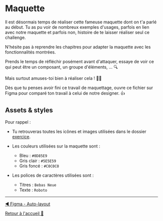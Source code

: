 # Maquette

Il est désormais temps de réaliser cette fameuse maquette dont on t'a parlé au début. Tu as pu voir de nombreux exemples d'usages, parfois en lien avec notre maquette et parfois non, histoire de te laisser réaliser seul ce challenge.

N'hésite pas à reprendre les chapitres pour adapter la maquette avec les fonctionnalités montrées.

Prends le temps de réfléchir posément avant d'attaquer, essaye de voir ce qui peut être un composant, un groupe d'éléments, ... 🔍

Mais surtout amuses-toi bien à réaliser cela ! 🤗😃

Dès que tu penses avoir fini ce travail de maquettage, ouvre ce fichier sur Figma pour comparé ton travail à celui de notre designer. 👍

## Assets & styles

Pour rappel :

- Tu retrouveras toutes les icônes et images utilisées dans le dossier [exercice](../exercice/).

- Les couleurs utilisées sur la maquette sont :

  - Bleu : `#0D85E9`
  - Gris clair : `#5E5E59`
  - Gris foncé : `#C0C0C0`

- Les polices de caractères utilisées sont :
  - Titres : `Bebas Neue`
  - Texte : `Roboto`

---

[◀️ Figma - Auto-layout](./10-figma-auto-layout.md)

[Retour à l'accueil 📍](../README.md)

